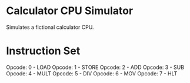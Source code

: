 # Calculator CPU Simulator
Simulates a fictional calculator CPU.
# Instruction Set
Opcode: 0 - LOAD
Opcode: 1 - STORE
Opcode: 2 - ADD
Opcode: 3 - SUB
Opcode: 4 - MULT
Opcode: 5 - DIV
Opcode: 6 - MOV
Opcode: 7 - HLT
